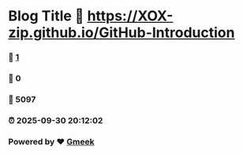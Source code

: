 # Blog Title :link: https://XOX-zip.github.io/GitHub-Introduction 
### :page_facing_up: [1](https://XOX-zip.github.io/GitHub-Introduction/tag.html) 
### :speech_balloon: 0 
### :hibiscus: 5097 
### :alarm_clock: 2025-09-30 20:12:02 
### Powered by :heart: [Gmeek](https://github.com/Meekdai/Gmeek)
